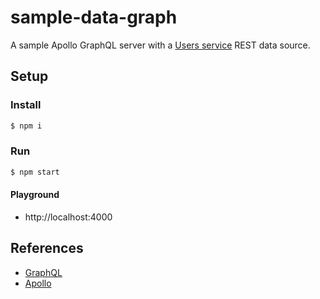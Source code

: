 # sample-data-graph

A sample Apollo GraphQL server with a [Users service](https://github.com/gurunate/users-service) REST data source.

## Setup

### Install

```bash
$ npm i
```

### Run

```bash
$ npm start
```

#### Playground

-   http://localhost:4000

## References

-   [GraphQL](https://www.graphql.com/)
-   [Apollo](https://www.apollographql.com/)

